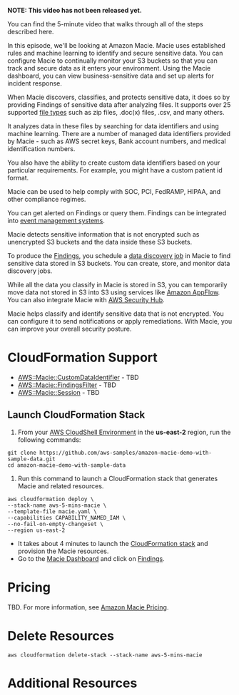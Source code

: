 **NOTE: This video has not been released yet.**

You can find the 5-minute video that walks through all of the steps described here. 

In this episode, we'll be looking at Amazon Macie. Macie uses established rules and machine learning to identify and secure sensitive data. You can configure Macie to continually monitor your S3 buckets so that you can track and secure data as it enters your environment. Using the Macie dashboard, you can view business-sensitive data and set up alerts for incident response.

When Macie discovers, classifies, and protects sensitive data, it does so by providing Findings of sensitive data after analyzing files. It supports over 25 supported [file types](https://docs.aws.amazon.com/macie/latest/user/discovery-supported-formats.html) such as zip files, .doc(x) files, .csv, and many others. 

It analyzes data in these files by searching for data identifiers and using machine learning. There are a number of managed data identifiers provided by Macie - such as AWS secret keys, Bank account numbers, and medical identification numbers.

You also have the ability to create custom data identifiers based on your particular requirements. For example, you might have a custom patient id format.

Macie can be used to help comply with SOC, PCI, FedRAMP, HIPAA, and other compliance regimes.

You can get alerted on Findings or query them. Findings can be integrated into [event management systems](https://en.wikipedia.org/wiki/Security_information_and_event_management). 

Macie detects sensitive information that is not encrypted such as unencrypted S3 buckets and the data inside these S3 buckets. 

To produce the [Findings](https://docs.aws.amazon.com/macie/latest/user/findings-types.html), you schedule a [data discovery job](https://docs.aws.amazon.com/macie/latest/user/discovery-jobs.html) in Macie to find sensitive data stored in S3 buckets. You can create, store, and monitor data discovery jobs. 

While all the data you classify in Macie is stored in S3, you can temporarily move data not stored in S3 into S3 using services like [Amazon AppFlow](https://aws.amazon.com/appflow/). You can also integrate Macie with [AWS Security Hub](https://aws.amazon.com/security-hub/).

Macie helps classify and identify sensitive data that is not encrypted. You can configure it to send notifications or apply remediations. With Macie, you can improve your overall security posture.  

# CloudFormation Support
* [AWS::Macie::CustomDataIdentifier](https://docs.aws.amazon.com/AWSCloudFormation/latest/UserGuide/aws-resource-macie-customdataidentifier.html) - TBD
* [AWS::Macie::FindingsFilter](https://docs.aws.amazon.com/AWSCloudFormation/latest/UserGuide/aws-resource-macie-findingsfilter.html) - TBD
* [AWS::Macie::Session](https://docs.aws.amazon.com/AWSCloudFormation/latest/UserGuide/aws-resource-macie-session.html) - TBD

## Launch CloudFormation Stack

1. From your [AWS CloudShell Environment](https://us-east-2.console.aws.amazon.com/cloudshell/home?region=us-east-2#) in the **us-east-2** region, run the following commands: 

```
git clone https://github.com/aws-samples/amazon-macie-demo-with-sample-data.git
cd amazon-macie-demo-with-sample-data
```

1. Run this command to launch a CloudFormation stack that generates Macie and related resources.  

```
aws cloudformation deploy \
--stack-name aws-5-mins-macie \
--template-file macie.yaml \
--capabilities CAPABILITY_NAMED_IAM \
--no-fail-on-empty-changeset \
--region us-east-2
```

* It takes about 4 minutes to launch the [CloudFormation stack](https://us-east-2.console.aws.amazon.com/cloudformation/home?region=us-east-2#/stacks) and provision the Macie resources.
* Go to the [Macie Dashboard](https://us-east-2.console.aws.amazon.com/macie/) and click on [Findings](https://us-east-2.console.aws.amazon.com/macie/home?region=us-east-2#findings).

# Pricing
TBD. For more information, see [Amazon Macie Pricing](https://aws.amazon.com/macie/pricing/).

# Delete Resources

```
aws cloudformation delete-stack --stack-name aws-5-mins-macie
```

# Additional Resources